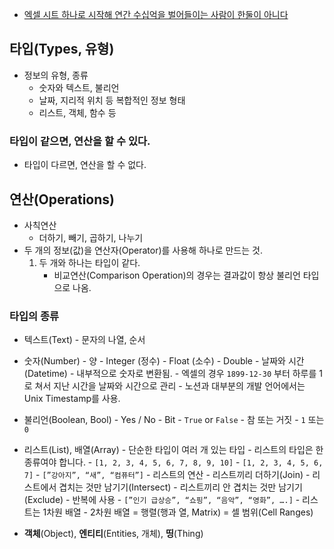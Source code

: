 - [엑셀 시트 하나로 시작해 연간 수십억을 벌어들이는 사람이 한둘이 아니다](https://disquiet.io/@grum_jeon/makerlog/%EC%97%91%EC%85%80-%EC%8B%9C%ED%8A%B8-%ED%95%98%EB%82%98%EB%A1%9C-%EC%8B%9C%EC%9E%91%ED%95%B4-%EC%97%B0%EA%B0%84-%EC%88%98%EC%8B%AD%EC%96%B5%EC%9D%84-%EB%B2%8C%EC%96%B4%EB%93%A4%EC%9D%B4%EB%8A%94-%EC%82%AC%EB%9E%8C%EC%9D%B4-%ED%95%9C%EB%91%98%EC%9D%B4-%EC%95%84%EB%8B%88%EB%8B%A4-feat-9%EC%B2%9C%EC%96%B5-%EC%83%81%EC%9E%A5%ED%9A%8C%EC%82%AC-%ED%8F%AC%ED%95%A8)

## 타입(Types, 유형)

- 정보의 유형, 종류
    - 숫자와 텍스트, 불리언
    - 날짜, 지리적 위치 등 복합적인 정보 형태
    - 리스트, 객체, 함수 등

### 타입이 같으면, 연산을 할 수 있다.

- 타입이 다르면, 연산을 할 수 없다.

## 연산(Operations)

- 사칙연산
    - 더하기, 빼기, 곱하기, 나누기
- 두 개의 정보(값)을 연산자(Operator)를 사용해 하나로 만드는 것.
    1. 두 개와 하나는 타입이 같다.
        - 비교연산(Comparison Operation)의 경우는 결과값이 항상 불리언 타입으로 나옴.

### 타입의 종류

- 텍스트(Text)
		- 문자의 나열, 순서
- 숫자(Number)
		- 양
				- Integer (정수)
				- Float (소수)
				- Double
		- 날짜와 시간(Datetime)
				- 내부적으로 숫자로 변환됨.
						- 엑셀의 경우 `1899-12-30` 부터 하루를 1로 쳐서 지난 시간을 날짜와 시간으로 관리
						- 노션과 대부분의 개발 언어에서는 Unix Timestamp를 사용.
- 불리언(Boolean, Bool)
		- Yes / No
				- Bit
		- `True` or `False`
		- 참 또는 거짓
		- `1` 또는 `0`

- 리스트(List), 배열(Array)
		- 단순한 타입이 여러 개 있는 타입
		- 리스트의 타입은 한 종류여야 합니다.
				- `[1, 2, 3, 4, 5, 6, 7, 8, 9, 10]`
						- `[1, 2, 3, 4, 5, 6, 7]`
				- `[”강아지”, “새”, “컴퓨터”]`
		- 리스트의 연산
				- 리스트끼리 더하기(Join)
				- 리스트에서 겹치는 것만 남기기(Intersect)
				- 리스트끼리 안 겹치는 것만 남기기(Exclude)
		- 반복에 사용
				- `[”인기 급상승”, “쇼핑”, “음악”, “영화”, ….]`
		- 리스트는 1차원 배열
				- 2차원 배열 = 행렬(행과 열, Matrix) = 셀 범위(Cell Ranges)
- **객체**(Object), **엔티티**(Entities, 개체), **띵**(Thing)